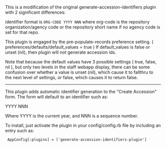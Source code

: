 This is a modification of the original generate-accession-identifiers plugin with
2 significant differences:

identifier format is  `ORG-CODE YYYY NNN` 
where org-code is the repository organization/agency code or the repository short name if no agency code is set for that repo.

This plugin is engaged by the pre-populate-records preference setting. 
 ( preferences/defaults/default_values = true )
If default_values is false or unset (nil), then plugin will not generate accession ids. 

Note that because the default values have 3 possible settings ( true, false, nil ), but only two levels in the staff webapp display,
there can be some confusion over whether a value is unset (nil), which cause it to fallthru to the next level of settings, or false, which causes it to return false.

---------

This plugin adds automatic identifier generation to the "Create
Accession" form.  The form will default to an identifier such as:

  YYYY NNN

Where YYYY is the current year, and NNN is a sequence number.

To install, just activate the plugin in your config/config.rb file by
including an entry such as:

     AppConfig[:plugins] = ['generate-accession-identifiers-plugin']
